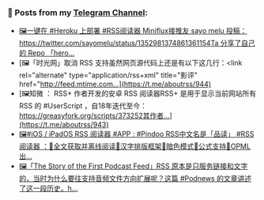 ### 📰 Posts from my [Telegram Channel](https://t.me/s/aboutrss):
<!-- BLOG-POST-LIST:START -->
- [🖼一键在 #Heroku 上部署 #RSS阅读器 Miniflux接推友 sayo melu 投稿：https://twitter.com/sayomelu/status/1352981374861361154Ta 分享了自己的 Repo 「hero...](https://t.me/aboutrss/945)
- [🖼「时光网」取消 RSS 支持虽然网页源代码上还是有以下这几行：<link rel="alternate" type="application/rss+xml" title="影评" href="http://feed.mtime.com...](https://t.me/aboutrss/944)
- [🖼知微 ： RSS+ 作者开发的安卓 RSS 阅读器RSS+ 是用于显示当前网站所有 RSS 的 #UserScript ，自18年迭代至今：https://greasyfork.org/scripts/373252其作者...](https://t.me/aboutrss/943)
- [🖼#iOS / iPadOS RSS 阅读器 #APP : #Pindoo RSS中文名是「品读」 #RSS阅读器 ：🔸全文获取并离线阅读🔸汉字排版框架🔸暗色模式🔸公式支持🔸OPML出...](https://t.me/aboutrss/942)
- [🖼「The Story of the First Podcast Feed」RSS 原本是只服务链接和文字的，当时为什么要往支持音频文件方向扩展呢？这篇 #Podnews 的文章讲述了这一段历史。h...](https://t.me/aboutrss/941)
<!-- BLOG-POST-LIST:END -->

<!--
**AboutRSS/AboutRSS** is a ✨ _special_ ✨ repository because its `README.md` (this file) appears on your GitHub profile.

Here are some ideas to get you started:

- 🔭 I’m currently working on ...
- 🌱 I’m currently learning ...
- 👯 I’m looking to collaborate on ...
- 🤔 I’m looking for help with ...
- 💬 Ask me about ...
- 📫 How to reach me: ...
- 😄 Pronouns: ...
- ⚡ Fun fact: ...
-->
